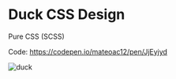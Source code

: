 # Duck CSS Design

Pure CSS (SCSS)

Code: https://codepen.io/mateoac12/pen/JjEyjyd

![duck](https://user-images.githubusercontent.com/55862658/113640919-e6499a00-9652-11eb-9eb6-a59e26d72884.gif)
